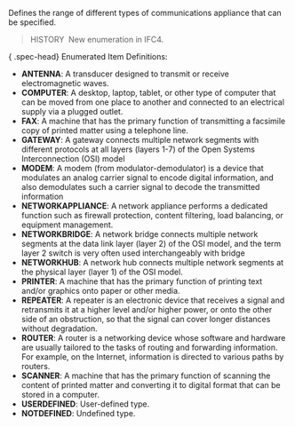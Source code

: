 ﻿Defines the range of different types of communications appliance that can be specified.

> HISTORY&nbsp; New enumeration in IFC4.

{ .spec-head}
Enumerated Item Definitions:

* **ANTENNA**: A transducer designed to transmit or receive electromagnetic waves.
* **COMPUTER**: A desktop, laptop, tablet, or other type of computer that can be moved from one place to another and connected to an electrical supply via a plugged outlet.
* **FAX**: A machine that has the primary function of transmitting a facsimile copy of printed matter using a telephone line.
* **GATEWAY**: A gateway connects multiple network segments with different protocols at all layers (layers 1-7) of the Open Systems Interconnection (OSI) model
* **MODEM**: A modem (from modulator-demodulator) is a device that modulates an analog carrier signal to encode digital information, and also demodulates such a carrier signal to decode the transmitted information
* **NETWORKAPPLIANCE**: A network appliance performs a dedicated function such as firewall protection, content filtering, load balancing, or equipment management.
* **NETWORKBRIDGE**: A network bridge connects multiple network segments at the data link layer (layer 2) of the OSI model, and the term layer 2 switch is very often used interchangeably with bridge
* **NETWORKHUB**: A network hub connects multiple network segments at the physical layer (layer 1) of the OSI model.
* **PRINTER**: A machine that has the primary function of printing text and/or graphics onto paper or other media.
* **REPEATER**: A repeater is an electronic device that receives a signal and retransmits it at a higher level and/or higher power, or onto the other side of an obstruction, so that the signal can cover longer distances without degradation.
* **ROUTER**: A router is a networking device whose software and hardware are usually tailored to the tasks of routing and forwarding information. For example, on the Internet, information is directed to various paths by routers.
* **SCANNER**: A machine that has the primary function of scanning the content of printed matter and converting it to digital format that can be stored in a computer.
* **USERDEFINED**: User-defined type.
* **NOTDEFINED**: Undefined type.
